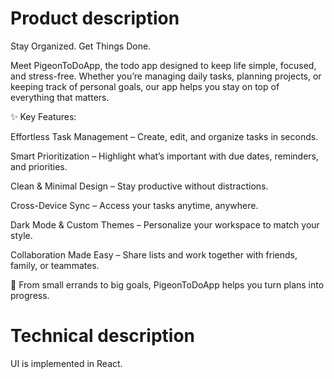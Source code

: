 # Product description

Stay Organized. Get Things Done.

Meet PigeonToDoApp, the todo app designed to keep life simple, focused, and stress-free. Whether you’re managing daily tasks, planning projects, or keeping track of personal goals, our app helps you stay on top of everything that matters.

✨ Key Features:

Effortless Task Management – Create, edit, and organize tasks in seconds.

Smart Prioritization – Highlight what’s important with due dates, reminders, and priorities.

Clean & Minimal Design – Stay productive without distractions.

Cross-Device Sync – Access your tasks anytime, anywhere.

Dark Mode & Custom Themes – Personalize your workspace to match your style.

Collaboration Made Easy – Share lists and work together with friends, family, or teammates.

📅 From small errands to big goals, PigeonToDoApp helps you turn plans into progress.

# Technical description

UI is implemented in React. 
